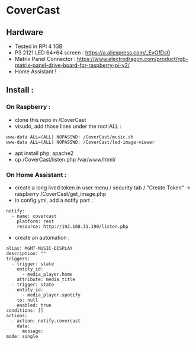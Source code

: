 # CoverCast

## Hardware 

* Tested in RPI 4 1GB
* P3 2121 LED 64*64 screen : https://a.aliexpress.com/_EvOfDs0
* Matrix Panel Connector : https://www.electrodragon.com/product/rgb-matrix-panel-drive-board-for-raspberry-pi-v2/
* Home Assistant ! 

## Install : 

### On Raspberry : 
* clone this repo in /CoverCast
* visudo, add those lines under the root:ALL : 
```
www-data ALL=(ALL) NOPASSWD: /CoverCast/music.sh
www-data ALL=(ALL) NOPASSWD: /CoverCast/led-image-viewer
```
* apt install php, apache2
* cp /CoverCast/listen.php /var/www/html/

### On Home Assistant :
* create a long lived token in user menu / security tab / "Create Token" -> raspberry /CoverCast/get_image.php
* in config.yml, add a notify part : 
```
notify:
  - name: covercast
    platform: rest
    resource: http://192.168.31.190/listen.php
```
* create an automation : 
```
alias: MGMT-MUSIC-DISPLAY
description: ""
triggers:
  - trigger: state
    entity_id:
      - media_player.home
    attribute: media_title
  - trigger: state
    entity_id:
      - media_player.spotify
    to: null
    enabled: true
conditions: []
actions:
  - action: notify.covercast
    data:
      message:
mode: single
```


